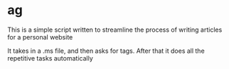 # ag

This is a simple script written to streamline the process of writing articles for a personal website

It takes in a .ms file, and then asks for tags. After that it does all the repetitive tasks automatically

